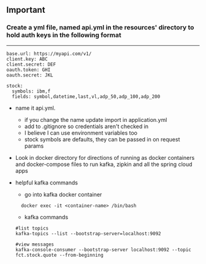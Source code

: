 ## Important
### Create a yml file, named api.yml in the resources' directory to hold auth keys in the following format

---

````
base.url: https://myapi.com/v1/
client.key: ABC
client.secret: DEF
oauth.token: GHI
oauth.secret: JKL

stock:
  symbols: ibm,f
  fields: symbol,datetime,last,vl,adp_50,adp_100,adp_200
````

- name it api.yml.
  - if you change the name update import in application.yml
  - add to .gitignore so credentials aren't checked in
  - I believe I can use environment variables too
  - stock symbols are defaults, they can be passed in on request params

- Look in docker directory for directions of running as docker containers and docker-compose files to
run kafka, zipkin and all the spring cloud apps

- helpful kafka commands 
  - go into kafka docker container
  ````
    docker exec -it <container-name> /bin/bash
    ````
  - kafka commands
  ````
  #list topics
  kafka-topics --list --bootstrap-server=localhost:9092
  
  #view messages
  kafka-console-consumer --bootstrap-server localhost:9092 --topic fct.stock.quote --from-beginning
  ````

